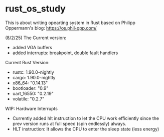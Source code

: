 # rust_os_study

This is about writing opearting system in Rust based on Philipp Oppermann's blog: https://os.phil-opp.com/

(8/2/25) 
The Current version: 
- added VGA buffers
- added interrupts: breakpoint, double fault handlers 


Current Rust Version: 
- rustc: 1.90.0-nightly 
- cargo: 1.90.0-nightly
- x86_64: "0.14.13"
- bootloader: "0.9"
- uart_16550: "0.2.19"
- volatile: "0.2.7"


WIP: Hardware Interrupts
- Currently added hlt instruction to let the CPU work efficiently since the prev version runs at full speed (spin endlessly) always.
- HLT instruction: It allows the CPU to enter the sleep state (less energy) 
